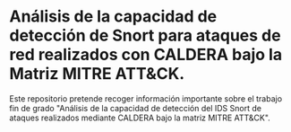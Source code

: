 # Análisis de la capacidad de detección de Snort para ataques de red realizados con CALDERA bajo la Matriz MITRE ATT&CK.
Este repositorio pretende recoger información importante sobre el trabajo fin de grado "Análisis de la capacidad de detección del IDS Snort de ataques realizados mediante CALDERA bajo la matriz MITRE ATT&amp;CK". 
